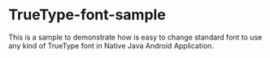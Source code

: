 # TrueType-font-sample
This is a sample to demonstrate how is easy to change standard font to use any kind of TrueType font in Native Java Android Application.
